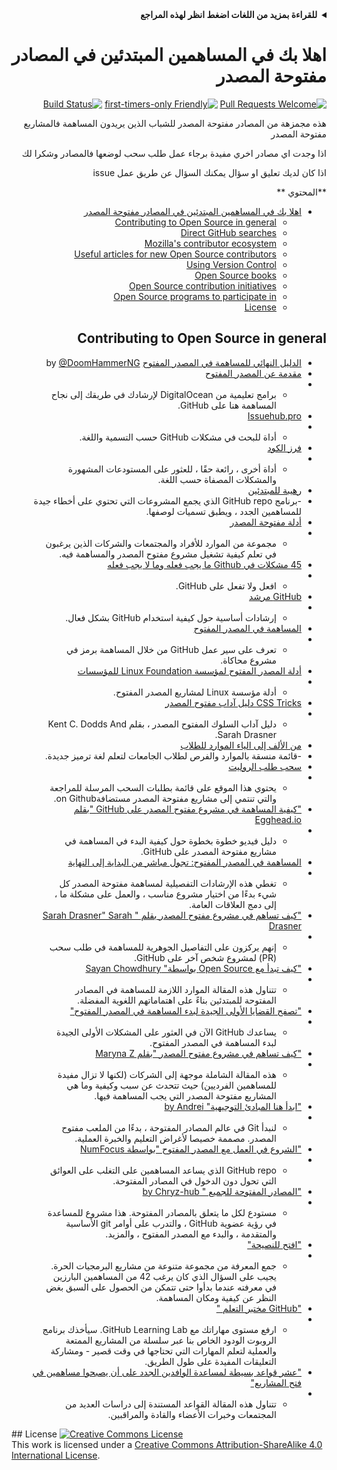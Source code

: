 <!-- Do not translate this -->
<div align="right" dir="rtl">
<details>
<summary>
<strong> للقراءة بمزيد من اللغات اضغط انظر لهذه المراجع </strong>
</summary>
    <ul>
        <li><a href="./README.md"> English </a></li>
        <li><a href="./README-MR.md"> मराठी </a></li>
        <li><a href="./README-BN.md"> বাংলা </a></li>
        <li><a href="./README-CN.md"> 中文 </a></li>
        <li><a href="./README-RU.md"> русский </a></li>
        <li><a href="./README-RO.md"> Românesc </a></li>
        <li><a href="./README-IT.md"> Italiano </a></li>
        <li><a href="./README-ES.md"> Español </a></li>
        <li><a href="./README-pt-BR.md"> Português (BR) </a></li>
        <li><a href="./README-DE.md"> Deutsch </a></li>
        <li><a href="./README-GR.md"> Ελληνικά </a></li>
        <li><a href="./README-FR.md"> Français </a></li>
        <li><a href="./README-KO.md"> 한국어 </a></li>
        <li><a href="./README-JA.md"> 日本語 </a></li>
    </ul>
</details>
<!-- Do not translate this -->

# اهلا بك في المساهمين المبتدئين في المصادر مفتوحة المصدر  

[![Pull Requests Welcome](https://img.shields.io/badge/PRs-welcome-brightgreen.svg?style=flat)](http://makeapullrequest.com)
[![first-timers-only Friendly](https://img.shields.io/badge/first--timers--only-friendly-blue.svg)](https://www.firsttimersonly.com/)
[![Build Status](https://api.travis-ci.org/freeCodeCamp/how-to-contribute-to-open-source.svg?branch=master)](https://travis-ci.org/freeCodeCamp/how-to-contribute-to-open-source)

هذه مجمزهة من المصادر مفتوحة المصدر للشباب الذين يريدون المساهمة فالمشاربع مفتوحة المصدر 

اذا وجدت اي مصادر اخري مفيدة برجاء عمل طلب سحب لوضعها فالمصادر وشكرا لك 

 اذا كان لديك تعليق او سؤال يمكنك السؤال عن طريق عمل issue

**المحتوي **

- [اهلا بك في المساهمين المبتدئين في المصادر مفتوحة المصدر](#اهلا-بك-في-المساهمين-المبتدئين-في-المصادر-مفتوحة-المصدر)
  - [Contributing to Open Source in general](#contributing-to-open-source-in-general)
  - [Direct GitHub searches](#direct-github-searches)
  - [Mozilla's contributor ecosystem](#mozillas-contributor-ecosystem)
  - [Useful articles for new Open Source contributors](#useful-articles-for-new-open-source-contributors)
  - [Using Version Control](#using-version-control)
  - [Open Source books](#open-source-books)
  - [Open Source contribution initiatives](#open-source-contribution-initiatives)
  - [Open Source programs to participate in](#open-source-programs-to-participate-in)
  - [License](#license)

## Contributing to Open Source in general

- [الدليل النهائي للمساهمة في المصدر المفتوح](https://www.freecodecamp.org/news/the-definitive-guide-to-contributing-to-open-source-900d5f9f2282/) by [@DoomHammerNG](https://twitter.com/DoomHammerNG)
- [مقدمة عن المصدر المفتوح](https://www.digitalocean.com/community/tutorial_series/an-introduction-to-open-source) 
- - برامج تعليمية من DigitalOcean لإرشادك في طريقك إلى نجاح المساهمة هنا على GitHub.
- [Issuehub.pro](http://issuehub.pro/) 
- - أداة للبحث في مشكلات GitHub حسب التسمية واللغة.
- [فرز الكود](https://www.codetriage.com/) 
- - أداة أخرى ، رائعة حقًا ، للعثور على المستودعات المشهورة والمشكلات المصفاة حسب اللغة.
- [رهيبة للمبتدئين](https://github.com/MunGell/awesome-for-beginners) 
- -برنامج GitHub repo الذي يجمع المشروعات التي تحتوي على أخطاء جيدة للمساهمين الجدد ، ويطبق تسميات لوصفها.
- [أدلة مفتوحة المصدر](https://opensource.guide/) 
- - مجموعة من الموارد للأفراد والمجتمعات والشركات الذين يرغبون في تعلم كيفية تشغيل مشروع مفتوح المصدر والمساهمة فيه.
- [45 مشكلات في Github ما يجب فعله وما لا يجب فعله](https://hackernoon.com/45-github-issues-dos-and-donts-dfec9ab4b612) 
- - افعل ولا تفعل على GitHub.
- [GitHub مرشد](https://guides.github.com/) 
- - إرشادات أساسية حول كيفية استخدام GitHub بشكل فعال.
- [المساهمة في المصدر المفتوح](https://github.com/danthareja/contribute-to-open-source)
-  - تعرف على سير عمل GitHub من خلال المساهمة برمز في مشروع محاكاة.
- [أدلة المصدر المفتوح لمؤسسة Linux Foundation للمؤسسات](https://www.linuxfoundation.org/resources/open-source-guides/) 
- - أدلة مؤسسة Linux لمشاريع المصدر المفتوح.
- [CSS Tricks دليل آداب مفتوح المصدر](https://css-tricks.com/open-source-etiquette-guidebook/)
-  - دليل آداب السلوك المفتوح المصدر ، بقلم Kent C. Dodds And Sarah Drasner.
- [من الألف إلى الياء الموارد للطلاب](https://github.com/dipakkr/A-to-Z-Resources-for-Students) 
- -قائمة منسقة بالموارد والفرص لطلاب الجامعات لتعلم لغة ترميز جديدة.
- [سحب طلب الروليت](http://www.pullrequestroulette.com/)
-  - يحتوي هذا الموقع على قائمة بطلبات السحب المرسلة للمراجعة والتي تنتمي إلى مشاريع مفتوحة المصدر مستضافةon Github.
- ["كيفية المساهمة في مشروع مفتوح المصدر على GitHub "بقلم Egghead.io](https://egghead.io/courses/how-to-contribute-to-an-open-source-project-on-github) 
- - دليل فيديو خطوة بخطوة حول كيفية البدء في المساهمة في مشاريع مفتوحة المصدر على GitHub.
- [المساهمة في المصدر المفتوح: تجول مباشر من البداية إلى النهاية](https://medium.com/@kevinjin/contributing-to-open-source-walkthrough-part-0-b3dc43e6b720)
-  - تغطي هذه الإرشادات التفصيلية لمساهمة مفتوحة المصدر كل شيء بدءًا من اختيار مشروع مناسب ، والعمل على مشكلة ما ، إلى دمج العلاقات العامة.
- ["كيف تساهم في مشروع مفتوح المصدر بقلم " Sarah Drasner" Sarah Drasner](https://css-tricks.com/how-to-contribute-to-an-open-source-project/) 
- - إنهم يركزون على التفاصيل الجوهرية للمساهمة في طلب سحب (PR) لمشروع شخص آخر على GitHub.
- ["كيف تبدأ مع Open Source بواسطة" Sayan Chowdhury](https://www.hackerearth.com:443/getstarted-opensource/) 
- - تتناول هذه المقالة الموارد اللازمة للمساهمة في المصادر المفتوحة للمبتدئين بناءً على اهتماماتهم اللغوية المفضلة.
- ["تصفح القضايا الأولى الجيدة لبدء المساهمة في المصدر المفتوح"](https://github.blog/2020-01-22-browse-good-first-issues-to-start-contributing-to-open-source/)
-  - يساعدك GitHub الآن في العثور على المشكلات الأولى الجيدة لبدء المساهمة في المصدر المفتوح.
- ["كيف تساهم في مشروع مفتوح المصدر "بقلم Maryna Z](https://rubygarage.org/blog/how-contribute-to-open-source-projects)
-  - هذه المقالة الشاملة موجهة إلى الشركات (لكنها لا تزال مفيدة للمساهمين الفرديين) حيث تتحدث عن سبب وكيفية وما هي المشاريع مفتوحة المصدر التي يجب المساهمة فيها.
- ["ابدأ هنا المبادئ التوجيهية" by Andrei](https://github.com/zero-to-mastery/start-here-guidelines)
-  - لنبدأ  Git في عالم المصادر المفتوحة ، بدءًا من الملعب مفتوح المصدر. مصممة خصيصا لأغراض التعليم والخبرة العملية.
- ["الشروع في العمل مع المصدر المفتوح "بواسطة NumFocus](https://github.com/numfocus/getting-started-with-open-source) 
- - GitHub repo الذي يساعد المساهمين على التغلب على العوائق التي تحول دون الدخول في المصادر المفتوحة.
- ["المصادر المفتوحة للجميع " by Chryz-hub ](https://github.com/chryz-hub/opensource-4-everyone) 
- - مستودع لكل ما يتعلق بالمصادر المفتوحة. هذا مشروع للمساعدة في رؤية عضوية GitHub ، والتدرب على أوامر git الأساسية والمتقدمة ، والبدء مع المصدر المفتوح ، والمزيد.
- ["افتح للنصيحة"](http://open-advice.org/) 
- - جمع المعرفة من مجموعة متنوعة من مشاريع البرمجيات الحرة. يجيب على السؤال الذي كان يرغب 42 من المساهمين البارزين في معرفته عندما بدأوا حتى تتمكن من الحصول على السبق بغض النظر عن كيفية ومكان المساهمة.
- ["GitHub مختبر التعلم "](https://lab.github.com/) 
- - ارفع مستوى مهاراتك مع GitHub Learning Lab. سيأخذك برنامج الروبوت الودود الخاص بنا عبر سلسلة من المشاريع الممتعة والعملية لتعلم المهارات التي تحتاجها في وقت قصير - ومشاركة التعليقات المفيدة على طول الطريق.
- ["عشر قواعد بسيطة لمساعدة الوافدين الجدد على أن يصبحوا مساهمين في فتح المشاريع"](https://doi.org/10.1371/journal.pcbi.1007296) 
- - تتناول هذه المقالة القواعد المستندة إلى دراسات العديد من المجتمعات وخبرات الأعضاء والقادة والمراقبين.
</div>
## License
<a rel="license" href="https://creativecommons.org/licenses/by-sa/4.0/"><img alt="Creative Commons License" style="border-width:0" src="https://licensebuttons.net/l/by-sa/4.0/88x31.png" /></a><br />This work is licensed under a <a rel="license" href="https://creativecommons.org/licenses/by-sa/4.0/">Creative Commons Attribution-ShareAlike 4.0 International License</a>.
